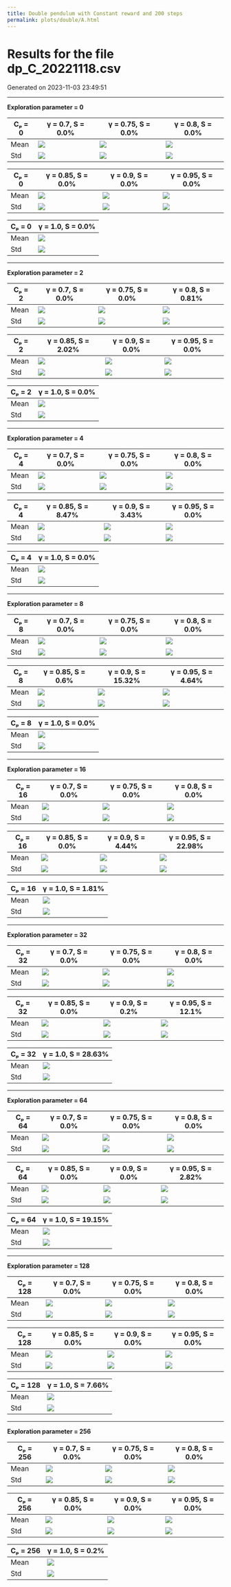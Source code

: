 ```yaml
---
title: Double pendulum with Constant reward and 200 steps
permalink: plots/double/A.html
---
```


# Results for the file dp_C_20221118.csv 

Generated on 2023-11-03 23:49:51

---

**Exploration parameter = 0**

| Cₚ = 0 | γ = 0.7, S = 0.0% | γ = 0.75, S = 0.0% | γ = 0.8, S = 0.0% | 
| --- | --- | --- | --- | 
| Mean | ![](fig/dp_C/mean_g_0.7_cp_0.png) | ![](fig/dp_C/mean_g_0.75_cp_0.png) | ![](fig/dp_C/mean_g_0.8_cp_0.png) | 
| Std | ![](fig/dp_C/std_g_0.7_cp_0.png) | ![](fig/dp_C/std_g_0.75_cp_0.png) | ![](fig/dp_C/std_g_0.8_cp_0.png) | 

| Cₚ = 0 | γ = 0.85, S = 0.0% | γ = 0.9, S = 0.0% | γ = 0.95, S = 0.0% | 
| --- | --- | --- | --- | 
| Mean | ![](fig/dp_C/mean_g_0.85_cp_0.png) | ![](fig/dp_C/mean_g_0.9_cp_0.png) | ![](fig/dp_C/mean_g_0.95_cp_0.png) | 
| Std | ![](fig/dp_C/std_g_0.85_cp_0.png) | ![](fig/dp_C/std_g_0.9_cp_0.png) | ![](fig/dp_C/std_g_0.95_cp_0.png) | 

| Cₚ = 0 | γ = 1.0, S = 0.0% | 
| --- | --- | 
| Mean | ![](fig/dp_C/mean_g_1.0_cp_0.png) | 
| Std | ![](fig/dp_C/std_g_1.0_cp_0.png) | 

---

**Exploration parameter = 2**

| Cₚ = 2 | γ = 0.7, S = 0.0% | γ = 0.75, S = 0.0% | γ = 0.8, S = 0.81% | 
| --- | --- | --- | --- | 
| Mean | ![](fig/dp_C/mean_g_0.7_cp_2.png) | ![](fig/dp_C/mean_g_0.75_cp_2.png) | ![](fig/dp_C/mean_g_0.8_cp_2.png) | 
| Std | ![](fig/dp_C/std_g_0.7_cp_2.png) | ![](fig/dp_C/std_g_0.75_cp_2.png) | ![](fig/dp_C/std_g_0.8_cp_2.png) | 

| Cₚ = 2 | γ = 0.85, S = 2.02% | γ = 0.9, S = 0.0% | γ = 0.95, S = 0.0% | 
| --- | --- | --- | --- | 
| Mean | ![](fig/dp_C/mean_g_0.85_cp_2.png) | ![](fig/dp_C/mean_g_0.9_cp_2.png) | ![](fig/dp_C/mean_g_0.95_cp_2.png) | 
| Std | ![](fig/dp_C/std_g_0.85_cp_2.png) | ![](fig/dp_C/std_g_0.9_cp_2.png) | ![](fig/dp_C/std_g_0.95_cp_2.png) | 

| Cₚ = 2 | γ = 1.0, S = 0.0% | 
| --- | --- | 
| Mean | ![](fig/dp_C/mean_g_1.0_cp_2.png) | 
| Std | ![](fig/dp_C/std_g_1.0_cp_2.png) | 

---

**Exploration parameter = 4**

| Cₚ = 4 | γ = 0.7, S = 0.0% | γ = 0.75, S = 0.0% | γ = 0.8, S = 0.0% | 
| --- | --- | --- | --- | 
| Mean | ![](fig/dp_C/mean_g_0.7_cp_4.png) | ![](fig/dp_C/mean_g_0.75_cp_4.png) | ![](fig/dp_C/mean_g_0.8_cp_4.png) | 
| Std | ![](fig/dp_C/std_g_0.7_cp_4.png) | ![](fig/dp_C/std_g_0.75_cp_4.png) | ![](fig/dp_C/std_g_0.8_cp_4.png) | 

| Cₚ = 4 | γ = 0.85, S = 8.47% | γ = 0.9, S = 3.43% | γ = 0.95, S = 0.0% | 
| --- | --- | --- | --- | 
| Mean | ![](fig/dp_C/mean_g_0.85_cp_4.png) | ![](fig/dp_C/mean_g_0.9_cp_4.png) | ![](fig/dp_C/mean_g_0.95_cp_4.png) | 
| Std | ![](fig/dp_C/std_g_0.85_cp_4.png) | ![](fig/dp_C/std_g_0.9_cp_4.png) | ![](fig/dp_C/std_g_0.95_cp_4.png) | 

| Cₚ = 4 | γ = 1.0, S = 0.0% | 
| --- | --- | 
| Mean | ![](fig/dp_C/mean_g_1.0_cp_4.png) | 
| Std | ![](fig/dp_C/std_g_1.0_cp_4.png) | 

---

**Exploration parameter = 8**

| Cₚ = 8 | γ = 0.7, S = 0.0% | γ = 0.75, S = 0.0% | γ = 0.8, S = 0.0% | 
| --- | --- | --- | --- | 
| Mean | ![](fig/dp_C/mean_g_0.7_cp_8.png) | ![](fig/dp_C/mean_g_0.75_cp_8.png) | ![](fig/dp_C/mean_g_0.8_cp_8.png) | 
| Std | ![](fig/dp_C/std_g_0.7_cp_8.png) | ![](fig/dp_C/std_g_0.75_cp_8.png) | ![](fig/dp_C/std_g_0.8_cp_8.png) | 

| Cₚ = 8 | γ = 0.85, S = 0.6% | γ = 0.9, S = 15.32% | γ = 0.95, S = 4.64% | 
| --- | --- | --- | --- | 
| Mean | ![](fig/dp_C/mean_g_0.85_cp_8.png) | ![](fig/dp_C/mean_g_0.9_cp_8.png) | ![](fig/dp_C/mean_g_0.95_cp_8.png) | 
| Std | ![](fig/dp_C/std_g_0.85_cp_8.png) | ![](fig/dp_C/std_g_0.9_cp_8.png) | ![](fig/dp_C/std_g_0.95_cp_8.png) | 

| Cₚ = 8 | γ = 1.0, S = 0.0% | 
| --- | --- | 
| Mean | ![](fig/dp_C/mean_g_1.0_cp_8.png) | 
| Std | ![](fig/dp_C/std_g_1.0_cp_8.png) | 

---

**Exploration parameter = 16**

| Cₚ = 16 | γ = 0.7, S = 0.0% | γ = 0.75, S = 0.0% | γ = 0.8, S = 0.0% | 
| --- | --- | --- | --- | 
| Mean | ![](fig/dp_C/mean_g_0.7_cp_16.png) | ![](fig/dp_C/mean_g_0.75_cp_16.png) | ![](fig/dp_C/mean_g_0.8_cp_16.png) | 
| Std | ![](fig/dp_C/std_g_0.7_cp_16.png) | ![](fig/dp_C/std_g_0.75_cp_16.png) | ![](fig/dp_C/std_g_0.8_cp_16.png) | 

| Cₚ = 16 | γ = 0.85, S = 0.0% | γ = 0.9, S = 4.44% | γ = 0.95, S = 22.98% | 
| --- | --- | --- | --- | 
| Mean | ![](fig/dp_C/mean_g_0.85_cp_16.png) | ![](fig/dp_C/mean_g_0.9_cp_16.png) | ![](fig/dp_C/mean_g_0.95_cp_16.png) | 
| Std | ![](fig/dp_C/std_g_0.85_cp_16.png) | ![](fig/dp_C/std_g_0.9_cp_16.png) | ![](fig/dp_C/std_g_0.95_cp_16.png) | 

| Cₚ = 16 | γ = 1.0, S = 1.81% | 
| --- | --- | 
| Mean | ![](fig/dp_C/mean_g_1.0_cp_16.png) | 
| Std | ![](fig/dp_C/std_g_1.0_cp_16.png) | 

---

**Exploration parameter = 32**

| Cₚ = 32 | γ = 0.7, S = 0.0% | γ = 0.75, S = 0.0% | γ = 0.8, S = 0.0% | 
| --- | --- | --- | --- | 
| Mean | ![](fig/dp_C/mean_g_0.7_cp_32.png) | ![](fig/dp_C/mean_g_0.75_cp_32.png) | ![](fig/dp_C/mean_g_0.8_cp_32.png) | 
| Std | ![](fig/dp_C/std_g_0.7_cp_32.png) | ![](fig/dp_C/std_g_0.75_cp_32.png) | ![](fig/dp_C/std_g_0.8_cp_32.png) | 

| Cₚ = 32 | γ = 0.85, S = 0.0% | γ = 0.9, S = 0.2% | γ = 0.95, S = 12.1% | 
| --- | --- | --- | --- | 
| Mean | ![](fig/dp_C/mean_g_0.85_cp_32.png) | ![](fig/dp_C/mean_g_0.9_cp_32.png) | ![](fig/dp_C/mean_g_0.95_cp_32.png) | 
| Std | ![](fig/dp_C/std_g_0.85_cp_32.png) | ![](fig/dp_C/std_g_0.9_cp_32.png) | ![](fig/dp_C/std_g_0.95_cp_32.png) | 

| Cₚ = 32 | γ = 1.0, S = 28.63% | 
| --- | --- | 
| Mean | ![](fig/dp_C/mean_g_1.0_cp_32.png) | 
| Std | ![](fig/dp_C/std_g_1.0_cp_32.png) | 

---

**Exploration parameter = 64**

| Cₚ = 64 | γ = 0.7, S = 0.0% | γ = 0.75, S = 0.0% | γ = 0.8, S = 0.0% | 
| --- | --- | --- | --- | 
| Mean | ![](fig/dp_C/mean_g_0.7_cp_64.png) | ![](fig/dp_C/mean_g_0.75_cp_64.png) | ![](fig/dp_C/mean_g_0.8_cp_64.png) | 
| Std | ![](fig/dp_C/std_g_0.7_cp_64.png) | ![](fig/dp_C/std_g_0.75_cp_64.png) | ![](fig/dp_C/std_g_0.8_cp_64.png) | 

| Cₚ = 64 | γ = 0.85, S = 0.0% | γ = 0.9, S = 0.0% | γ = 0.95, S = 2.82% | 
| --- | --- | --- | --- | 
| Mean | ![](fig/dp_C/mean_g_0.85_cp_64.png) | ![](fig/dp_C/mean_g_0.9_cp_64.png) | ![](fig/dp_C/mean_g_0.95_cp_64.png) | 
| Std | ![](fig/dp_C/std_g_0.85_cp_64.png) | ![](fig/dp_C/std_g_0.9_cp_64.png) | ![](fig/dp_C/std_g_0.95_cp_64.png) | 

| Cₚ = 64 | γ = 1.0, S = 19.15% | 
| --- | --- | 
| Mean | ![](fig/dp_C/mean_g_1.0_cp_64.png) | 
| Std | ![](fig/dp_C/std_g_1.0_cp_64.png) | 

---

**Exploration parameter = 128**

| Cₚ = 128 | γ = 0.7, S = 0.0% | γ = 0.75, S = 0.0% | γ = 0.8, S = 0.0% | 
| --- | --- | --- | --- | 
| Mean | ![](fig/dp_C/mean_g_0.7_cp_128.png) | ![](fig/dp_C/mean_g_0.75_cp_128.png) | ![](fig/dp_C/mean_g_0.8_cp_128.png) | 
| Std | ![](fig/dp_C/std_g_0.7_cp_128.png) | ![](fig/dp_C/std_g_0.75_cp_128.png) | ![](fig/dp_C/std_g_0.8_cp_128.png) | 

| Cₚ = 128 | γ = 0.85, S = 0.0% | γ = 0.9, S = 0.0% | γ = 0.95, S = 0.0% | 
| --- | --- | --- | --- | 
| Mean | ![](fig/dp_C/mean_g_0.85_cp_128.png) | ![](fig/dp_C/mean_g_0.9_cp_128.png) | ![](fig/dp_C/mean_g_0.95_cp_128.png) | 
| Std | ![](fig/dp_C/std_g_0.85_cp_128.png) | ![](fig/dp_C/std_g_0.9_cp_128.png) | ![](fig/dp_C/std_g_0.95_cp_128.png) | 

| Cₚ = 128 | γ = 1.0, S = 7.66% | 
| --- | --- | 
| Mean | ![](fig/dp_C/mean_g_1.0_cp_128.png) | 
| Std | ![](fig/dp_C/std_g_1.0_cp_128.png) | 

---

**Exploration parameter = 256**

| Cₚ = 256 | γ = 0.7, S = 0.0% | γ = 0.75, S = 0.0% | γ = 0.8, S = 0.0% | 
| --- | --- | --- | --- | 
| Mean | ![](fig/dp_C/mean_g_0.7_cp_256.png) | ![](fig/dp_C/mean_g_0.75_cp_256.png) | ![](fig/dp_C/mean_g_0.8_cp_256.png) | 
| Std | ![](fig/dp_C/std_g_0.7_cp_256.png) | ![](fig/dp_C/std_g_0.75_cp_256.png) | ![](fig/dp_C/std_g_0.8_cp_256.png) | 

| Cₚ = 256 | γ = 0.85, S = 0.0% | γ = 0.9, S = 0.0% | γ = 0.95, S = 0.0% | 
| --- | --- | --- | --- | 
| Mean | ![](fig/dp_C/mean_g_0.85_cp_256.png) | ![](fig/dp_C/mean_g_0.9_cp_256.png) | ![](fig/dp_C/mean_g_0.95_cp_256.png) | 
| Std | ![](fig/dp_C/std_g_0.85_cp_256.png) | ![](fig/dp_C/std_g_0.9_cp_256.png) | ![](fig/dp_C/std_g_0.95_cp_256.png) | 

| Cₚ = 256 | γ = 1.0, S = 0.2% | 
| --- | --- | 
| Mean | ![](fig/dp_C/mean_g_1.0_cp_256.png) | 
| Std | ![](fig/dp_C/std_g_1.0_cp_256.png) | 

